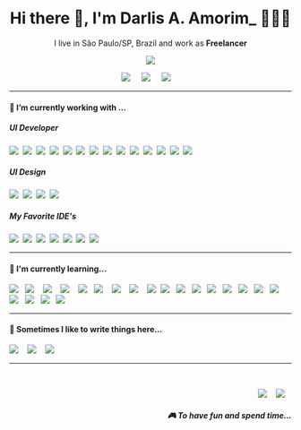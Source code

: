 <h1 align='center'> Hi there 👋, I'm Darlis A. Amorim_  🧑🏻‍💻 </h1>

<p align='center'>
  I live in São Paulo/SP, Brazil and work as <b>Freelancer</b> 
</p>

<p align='center'>
  <a href="#"><img src="https://visitor-badge.glitch.me/badge?page_id=darlisamorim.darlisamorim??style=for-the-badge&logo=appveyor"></a>
</p>


<p align='center'>
  <a title="Darlis A. Amorim_ | Linktr.ee" href="https://twitter.com/darlisamorim"><img src="https://img.shields.io/badge/linktree-1de9b6?style=for-the-badge&logo=linktree&logoColor=white" /></a>&nbsp;&nbsp;&nbsp;&nbsp;
  <a title="Darlis A. Amorim_ | Linkedin" href="https://www.linkedin.com/in/darlisamorim/"><img src="https://img.shields.io/badge/linkedin-%230077B5.svg?&style=for-the-badge&logo=linkedin&logoColor=white" /></a>&nbsp;&nbsp;&nbsp;&nbsp;
  <a href="mailto:eu@darlisalvesamorim.com?subject=Olá%20Darlis%20A.%20Amorim_"><img src="https://img.shields.io/badge/gmail-%23D14836.svg?&style=for-the-badge&logo=gmail&logoColor=white" /></a>&nbsp;&nbsp;&nbsp;&nbsp;

</p>


<hr>

<h4>🔭  I’m currently working with ...</h4>

<h5>UI Developer</h5>
<p >
  <img src="https://img.shields.io/badge/html5%20-%23e34f26.svg?&style=for-the-badge&logo=html5&logoColor=white" />&nbsp;&nbsp;<img src="https://img.shields.io/badge/CSS3-1572B6?&style=for-the-badge&logo=css3&logoColor=white" />&nbsp;&nbsp;<img src="https://img.shields.io/badge/sass%20-%23cc6699.svg?&style=for-the-badge&logo=sass&logoColor=white" />&nbsp;&nbsp;<img src="https://img.shields.io/badge/Bootstrap-563D7C?style=for-the-badge&logo=bootstrap&logoColor=white">&nbsp;&nbsp;<img src="https://img.shields.io/badge/bulma-00D0B1?style=for-the-badge&logo=bulma&logoColor=white">&nbsp;&nbsp;<img src="https://img.shields.io/badge/jquery-%230769AD.svg?style=for-the-badge&logo=jquery&logoColor=white" />&nbsp;&nbsp;<img src="https://img.shields.io/badge/php-%23777BB4.svg?style=for-the-badge&logo=php&logoColor=white" />&nbsp;&nbsp;<img src="https://img.shields.io/badge/WordPress-%23117AC9.svg?style=for-the-badge&logo=WordPress&logoColor=white" />&nbsp;&nbsp;<img src="https://img.shields.io/badge/MariaDB-003545?style=for-the-badge&logo=mariadb&logoColor=white" />&nbsp;&nbsp;<img src="https://img.shields.io/badge/mysql-%2300f.svg?style=for-the-badge&logo=mysql&logoColor=white" />&nbsp;&nbsp;<img src="https://img.shields.io/badge/Docker-2496ED?style=for-the-badge&logo=docker&logoColor=white" />&nbsp;&nbsp;<img src="https://img.shields.io/badge/git-%23F05033.svg?style=for-the-badge&logo=git&logoColor=white" />&nbsp;&nbsp;<img src="https://img.shields.io/badge/bitbucket-%230047B3.svg?style=for-the-badge&logo=bitbucket&logoColor=white" />&nbsp;&nbsp;<img src="https://img.shields.io/badge/github-%23121011.svg?style=for-the-badge&logo=github&logoColor=white" />&nbsp;&nbsp;
</p>

<h5>UI Design</h5>
<p >
  <img src="https://img.shields.io/badge/Adobe%20XD-470137?style=for-the-badge&logo=Adobe%20XD&logoColor=#FF61F6" />&nbsp;&nbsp;<img src="https://img.shields.io/badge/adobe%20photoshop-%2331A8FF.svg?style=for-the-badge&logo=adobe%20photoshop&logoColor=white" />&nbsp;&nbsp;<img src="https://img.shields.io/badge/adobe%20illustrator-%23FF9A00.svg?style=for-the-badge&logo=adobe%20illustrator&logoColor=white" />&nbsp;&nbsp;<img src="https://img.shields.io/badge/figma-%23F24E1E.svg?style=for-the-badge&logo=figma&logoColor=white" />&nbsp;&nbsp;
</p>

<h5>My Favorite IDE's</h5>
<p >
  <img src="https://img.shields.io/badge/phpstorm-143?style=for-the-badge&logo=phpstorm&logoColor=black&color=black&labelColor=darkorchid" />&nbsp;&nbsp;<img src="https://img.shields.io/badge/NetBeansIDE-1B6AC6.svg?style=for-the-badge&logo=apache-netbeans-ide&logoColor=white" />&nbsp;&nbsp;<img src="https://img.shields.io/badge/Atom-%2366595C.svg?style=for-the-badge&logo=atom&logoColor=white" />&nbsp;&nbsp;<img src="https://img.shields.io/badge/Visual%20Studio%20Code-0078d7.svg?style=for-the-badge&logo=visual-studio-code&logoColor=white">&nbsp;&nbsp;<img src="https://img.shields.io/badge/sublime_text-%23575757.svg?style=for-the-badge&logo=sublime-text&logoColor=important" />&nbsp;&nbsp;<img src="https://img.shields.io/badge/CodePen-white?style=for-the-badge&logo=codepen&logoColor=black" />&nbsp;&nbsp;<img src="https://img.shields.io/badge/Adobe%20Dreamweaver-FF61F6.svg?style=for-the-badge&logo=Adobe%20Dreamweaver&logoColor=white" />&nbsp;&nbsp;
</p>


<hr>

<h4>🌱  I'm currently learning...</h4>
<p >
  <img src="https://img.shields.io/badge/JavaScript-F7DF1E?style=for-the-badge&logo=javascript&logoColor=black" />&nbsp;&nbsp;&nbsp;<img src="https://img.shields.io/badge/TypeScript-007ACC?style=for-the-badge&logo=typescript&logoColor=white" />&nbsp;&nbsp;&nbsp;&nbsp;<img src="https://img.shields.io/badge/java-%23ED8B00.svg?style=for-the-badge&logo=java&logoColor=white" />&nbsp;&nbsp;&nbsp;&nbsp;<img src="https://img.shields.io/badge/laravel-%23FF2D20.svg?style=for-the-badge&logo=laravel&logoColor=white" />&nbsp;&nbsp;&nbsp;&nbsp;<img src="https://img.shields.io/badge/next.js-000000?style=for-the-badge&logo=next.js&logoColor=white" />&nbsp;&nbsp;&nbsp;<img src="https://img.shields.io/badge/MongoDB-%234ea94b.svg?style=for-the-badge&logo=mongodb&logoColor=white" />&nbsp;&nbsp;&nbsp;&nbsp;<img src="https://img.shields.io/badge/postgres-%23316192.svg?style=for-the-badge&logo=postgresql&logoColor=white" />&nbsp;&nbsp;&nbsp;&nbsp;<img src="https://img.shields.io/badge/node.js%20-%23339933.svg?&style=for-the-badge&logo=node.js&logoColor=white" />&nbsp;&nbsp;&nbsp;&nbsp;<img src="https://img.shields.io/badge/React-20232A?style=for-the-badge&logo=react&logoColor=61DAFB" />&nbsp;&nbsp;<img src="https://img.shields.io/badge/React_Native-20232A?style=for-the-badge&logo=react&logoColor=61DAFB" />&nbsp;&nbsp;&nbsp;<img src="https://img.shields.io/badge/angular-%23DD0031.svg?style=for-the-badge&logo=angular&logoColor=white" />&nbsp;&nbsp;&nbsp;<img src="https://img.shields.io/badge/angular.js-%23E23237.svg?style=for-the-badge&logo=angularjs&logoColor=white" />&nbsp;&nbsp;&nbsp;<img src="https://img.shields.io/badge/tailwindcss-%2338B2AC.svg?style=for-the-badge&logo=tailwind-css&logoColor=white" />&nbsp;&nbsp;&nbsp;<img src="https://img.shields.io/badge/vuejs-%2335495e.svg?style=for-the-badge&logo=vuedotjs&logoColor=%234FC08D" />&nbsp;&nbsp;&nbsp;<img src="https://img.shields.io/badge/python-3670A0?style=for-the-badge&logo=python&logoColor=ffdd54" />&nbsp;&nbsp;&nbsp;<img src="https://img.shields.io/badge/perl-%2339457E.svg?style=for-the-badge&logo=perl&logoColor=white" />&nbsp;&nbsp;&nbsp;<img src="https://img.shields.io/badge/ruby-%23CC342D.svg?style=for-the-badge&logo=ruby&logoColor=white" />&nbsp;&nbsp;&nbsp;<img src="https://img.shields.io/badge/c%23-%23239120.svg?style=for-the-badge&logo=c-sharp&logoColor=white" />&nbsp;&nbsp;&nbsp;<img src="https://img.shields.io/badge/c++-%2300599C.svg?style=for-the-badge&logo=c%2B%2B&logoColor=white" />&nbsp;&nbsp;&nbsp;<img src="https://img.shields.io/badge/c-%2300599C.svg?style=for-the-badge&logo=c&logoColor=white" />&nbsp;&nbsp;&nbsp;<img src="https://img.shields.io/badge/.NET-5C2D91?style=for-the-badge&logo=.net&logoColor=white" />&nbsp;&nbsp;&nbsp;
  
  
</p>


<hr>

<p align='right'>
<h4>💬  Sometimes I like to write things here...</h4>
  <a title="Darlis A. Amorim_ | Website" target="_blank" href="https://www.darlisalvesamorim.com"><img src="https://img.shields.io/badge/DEV.TO-%230A0A0A.svg?&style=for-the-badge&logo=dev-dot-to&logoColor=white" /></a>&nbsp;&nbsp;&nbsp;
  <a href="https://medium.com/@stefany.vasc.sa"><img src="https://img.shields.io/badge/medium-%2312100E.svg?&style=for-the-badge&logo=medium&logoColor=white" /></a>&nbsp;&nbsp;&nbsp;
  <a href="https://stefanysa.tech/"><img src="https://img.shields.io/badge/-My%20Blog-17bf63?&style=for-the-badge&logo=blog&logoColor=black" /></a>&nbsp;&nbsp;&nbsp;
</p>


<hr>

<br>
<p align="right">
  <a href="https://open.spotify.com/playlist/2w8GYqYdH6ve3g0nGcJcgE?si=7bCl8yynR2Saz4VPR6mDXQ"><img src="https://img.shields.io/badge/spotify-%231ED760.svg?&style=for-the-badge&logo=spotify&logoColor=white" /></a>&nbsp;&nbsp;&nbsp;
  <a href="steamcommunity.com/id/SteVasc/"><img src="https://img.shields.io/badge/Steam-%23000000.svg?&style=for-the-badge&logo=steam&logoColor=white" /></a>&nbsp;&nbsp;&nbsp;
  <h5 align="right">🎮 To have fun and spend time...</h5>
</p>


